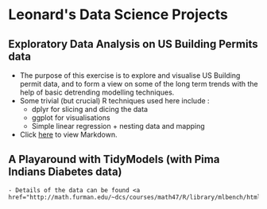 # Leonard's Data Science Projects

## Exploratory Data Analysis on US Building Permits data
  - The purpose of this exercise is to explore and visualise US Building permit data, and to form a view on some of the long term trends with the help of basic detrending modelling techniques.
  - Some trivial (but crucial) R techniques used here include :
    - dplyr for slicing and dicing the data
    - ggplot for visualisations
    - Simple linear regression + nesting data and mapping
  - Click <a href="https://leonardsk.github.io/Projects/Building%20Permits/BuildingPermits_EDA.html">here</a> to view Markdown.
  
  ## A Playaround with TidyModels (with Pima Indians Diabetes data)
    - Details of the data can be found <a href="http://math.furman.edu/~dcs/courses/math47/R/library/mlbench/html/PimaIndiansDiabetes.html">here</a>
